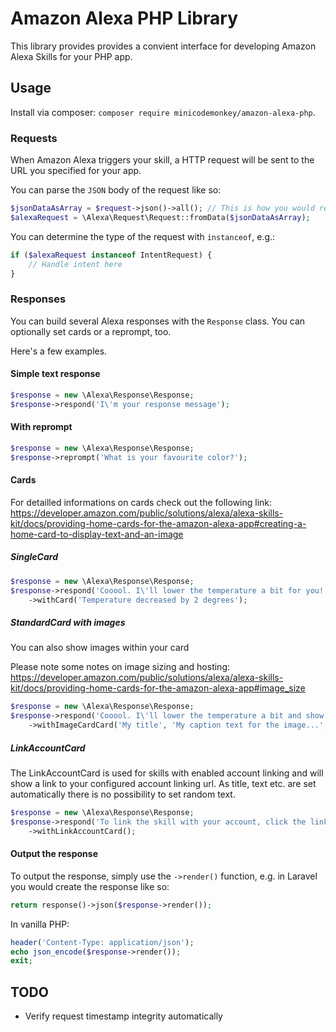 # Amazon Alexa PHP Library

This library provides provides a convient interface for developing Amazon Alexa Skills for your PHP app.

## Usage

Install via composer: `composer require minicodemonkey/amazon-alexa-php`.

### Requests
When Amazon Alexa triggers your skill, a HTTP request will be sent to the URL you specified for your app.

You can parse the `JSON` body of the request like so:
```php
$jsonDataAsArray = $request->json()->all(); // This is how you would retrieve this with Laravel
$alexaRequest = \Alexa\Request\Request::fromData($jsonDataAsArray);
```

You can determine the type of the request with `instanceof`, e.g.:
```php
if ($alexaRequest instanceof IntentRequest) {
	// Handle intent here
}
```

### Responses
You can build several Alexa responses with the `Response` class. You can optionally set cards or a reprompt, too.

Here's a few examples.

#### Simple text response
```php
$response = new \Alexa\Response\Response;
$response->respond('I\'m your response message');
```

#### With reprompt
```php
$response = new \Alexa\Response\Response;
$response->reprompt('What is your favourite color?');
```

#### Cards

For detailled informations on cards check out the following link: https://developer.amazon.com/public/solutions/alexa/alexa-skills-kit/docs/providing-home-cards-for-the-amazon-alexa-app#creating-a-home-card-to-display-text-and-an-image

##### SingleCard
```php
$response = new \Alexa\Response\Response;
$response->respond('Cooool. I\'ll lower the temperature a bit for you!')
	->withCard('Temperature decreased by 2 degrees');
```

##### StandardCard with images
You can also show images within your card

Please note some notes on image sizing and hosting: https://developer.amazon.com/public/solutions/alexa/alexa-skills-kit/docs/providing-home-cards-for-the-amazon-alexa-app#image_size

```php
$response = new \Alexa\Response\Response;
$response->respond('Cooool. I\'ll lower the temperature a bit and show you an image!')
	->withImageCardCard('My title', 'My caption text for the image...', 'https://url.to/small-image.jpg', 'https://url.to/large-image.jpg');
```

##### LinkAccountCard
The LinkAccountCard is used for skills with enabled account linking and will show a link to your configured account linking url. As title, text etc. are set automatically there is no possibility to set random text.

```php
$response = new \Alexa\Response\Response;
$response->respond('To link the skill with your account, click the linkAccount shown in your alexa app.')
	->withLinkAccountCard();
```

#### Output the response
To output the response, simply use the `->render()` function, e.g. in Laravel you would create the response like so:
```php
return response()->json($response->render());
```

In vanilla PHP:
```php
header('Content-Type: application/json');
echo json_encode($response->render());
exit;
```

## TODO
* Verify request timestamp integrity automatically